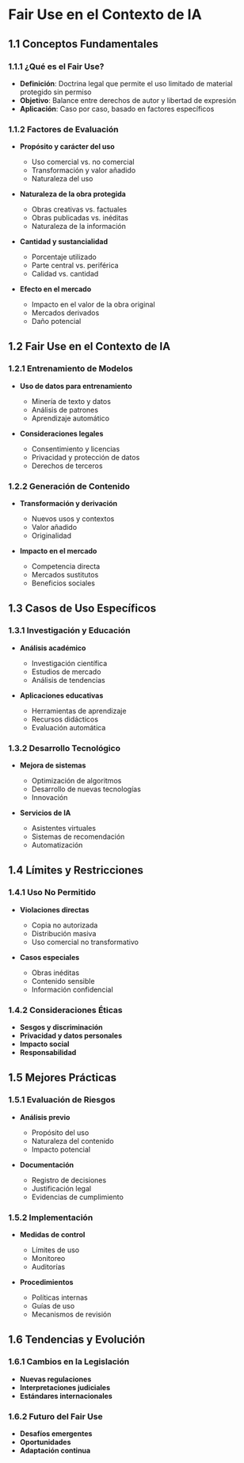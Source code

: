 # Fair Use en el Contexto de IA

## 1.1 Conceptos Fundamentales

### 1.1.1 ¿Qué es el Fair Use?

- **Definición**: Doctrina legal que permite el uso limitado de material protegido sin permiso
- **Objetivo**: Balance entre derechos de autor y libertad de expresión
- **Aplicación**: Caso por caso, basado en factores específicos

### 1.1.2 Factores de Evaluación

- **Propósito y carácter del uso**

  - Uso comercial vs. no comercial
  - Transformación y valor añadido
  - Naturaleza del uso

- **Naturaleza de la obra protegida**

  - Obras creativas vs. factuales
  - Obras publicadas vs. inéditas
  - Naturaleza de la información

- **Cantidad y sustancialidad**

  - Porcentaje utilizado
  - Parte central vs. periférica
  - Calidad vs. cantidad

- **Efecto en el mercado**
  - Impacto en el valor de la obra original
  - Mercados derivados
  - Daño potencial

## 1.2 Fair Use en el Contexto de IA

### 1.2.1 Entrenamiento de Modelos

- **Uso de datos para entrenamiento**

  - Minería de texto y datos
  - Análisis de patrones
  - Aprendizaje automático

- **Consideraciones legales**
  - Consentimiento y licencias
  - Privacidad y protección de datos
  - Derechos de terceros

### 1.2.2 Generación de Contenido

- **Transformación y derivación**

  - Nuevos usos y contextos
  - Valor añadido
  - Originalidad

- **Impacto en el mercado**
  - Competencia directa
  - Mercados sustitutos
  - Beneficios sociales

## 1.3 Casos de Uso Específicos

### 1.3.1 Investigación y Educación

- **Análisis académico**

  - Investigación científica
  - Estudios de mercado
  - Análisis de tendencias

- **Aplicaciones educativas**
  - Herramientas de aprendizaje
  - Recursos didácticos
  - Evaluación automática

### 1.3.2 Desarrollo Tecnológico

- **Mejora de sistemas**

  - Optimización de algoritmos
  - Desarrollo de nuevas tecnologías
  - Innovación

- **Servicios de IA**
  - Asistentes virtuales
  - Sistemas de recomendación
  - Automatización

## 1.4 Límites y Restricciones

### 1.4.1 Uso No Permitido

- **Violaciones directas**

  - Copia no autorizada
  - Distribución masiva
  - Uso comercial no transformativo

- **Casos especiales**
  - Obras inéditas
  - Contenido sensible
  - Información confidencial

### 1.4.2 Consideraciones Éticas

- **Sesgos y discriminación**
- **Privacidad y datos personales**
- **Impacto social**
- **Responsabilidad**

## 1.5 Mejores Prácticas

### 1.5.1 Evaluación de Riesgos

- **Análisis previo**

  - Propósito del uso
  - Naturaleza del contenido
  - Impacto potencial

- **Documentación**
  - Registro de decisiones
  - Justificación legal
  - Evidencias de cumplimiento

### 1.5.2 Implementación

- **Medidas de control**

  - Límites de uso
  - Monitoreo
  - Auditorías

- **Procedimientos**
  - Políticas internas
  - Guías de uso
  - Mecanismos de revisión

## 1.6 Tendencias y Evolución

### 1.6.1 Cambios en la Legislación

- **Nuevas regulaciones**
- **Interpretaciones judiciales**
- **Estándares internacionales**

### 1.6.2 Futuro del Fair Use

- **Desafíos emergentes**
- **Oportunidades**
- **Adaptación continua**
